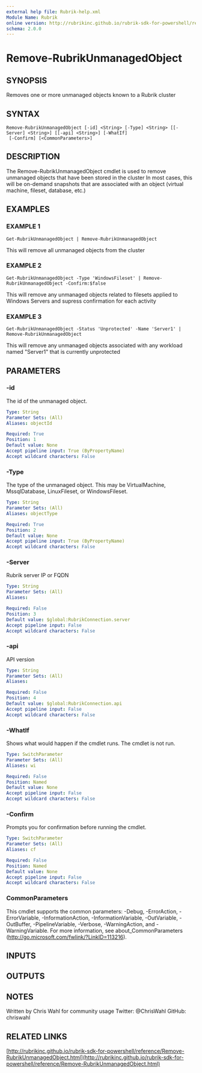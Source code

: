 ```yaml
---
external help file: Rubrik-help.xml
Module Name: Rubrik
online version: http://rubrikinc.github.io/rubrik-sdk-for-powershell/reference/Remove-RubrikUnmanagedObject.html
schema: 2.0.0
---
```


# Remove-RubrikUnmanagedObject

## SYNOPSIS
Removes one or more unmanaged objects known to a Rubrik cluster

## SYNTAX

```
Remove-RubrikUnmanagedObject [-id] <String> [-Type] <String> [[-Server] <String>] [[-api] <String>] [-WhatIf]
 [-Confirm] [<CommonParameters>]
```

## DESCRIPTION
The Remove-RubrikUnmanagedObject cmdlet is used to remove unmanaged objects that have been stored in the cluster
In most cases, this will be on-demand snapshots that are associated with an object (virtual machine, fileset, database, etc.)

## EXAMPLES

### EXAMPLE 1
```
Get-RubrikUnmanagedObject | Remove-RubrikUnmanagedObject
```

This will remove all unmanaged objects from the cluster

### EXAMPLE 2
```
Get-RubrikUnmanagedObject -Type 'WindowsFileset' | Remove-RubrikUnmanagedObject -Confirm:$false
```

This will remove any unmanaged objects related to filesets applied to Windows Servers and supress confirmation for each activity

### EXAMPLE 3
```
Get-RubrikUnmanagedObject -Status 'Unprotected' -Name 'Server1' | Remove-RubrikUnmanagedObject
```

This will remove any unmanaged objects associated with any workload named "Server1" that is currently unprotected

## PARAMETERS

### -id
The id of the unmanaged object.

```yaml
Type: String
Parameter Sets: (All)
Aliases: objectId

Required: True
Position: 1
Default value: None
Accept pipeline input: True (ByPropertyName)
Accept wildcard characters: False
```

### -Type
The type of the unmanaged object.
This may be VirtualMachine, MssqlDatabase, LinuxFileset, or WindowsFileset.

```yaml
Type: String
Parameter Sets: (All)
Aliases: objectType

Required: True
Position: 2
Default value: None
Accept pipeline input: True (ByPropertyName)
Accept wildcard characters: False
```

### -Server
Rubrik server IP or FQDN

```yaml
Type: String
Parameter Sets: (All)
Aliases:

Required: False
Position: 3
Default value: $global:RubrikConnection.server
Accept pipeline input: False
Accept wildcard characters: False
```

### -api
API version

```yaml
Type: String
Parameter Sets: (All)
Aliases:

Required: False
Position: 4
Default value: $global:RubrikConnection.api
Accept pipeline input: False
Accept wildcard characters: False
```

### -WhatIf
Shows what would happen if the cmdlet runs.
The cmdlet is not run.

```yaml
Type: SwitchParameter
Parameter Sets: (All)
Aliases: wi

Required: False
Position: Named
Default value: None
Accept pipeline input: False
Accept wildcard characters: False
```

### -Confirm
Prompts you for confirmation before running the cmdlet.

```yaml
Type: SwitchParameter
Parameter Sets: (All)
Aliases: cf

Required: False
Position: Named
Default value: None
Accept pipeline input: False
Accept wildcard characters: False
```

### CommonParameters
This cmdlet supports the common parameters: -Debug, -ErrorAction, -ErrorVariable, -InformationAction, -InformationVariable, -OutVariable, -OutBuffer, -PipelineVariable, -Verbose, -WarningAction, and -WarningVariable. For more information, see about_CommonParameters (http://go.microsoft.com/fwlink/?LinkID=113216).

## INPUTS

## OUTPUTS

## NOTES
Written by Chris Wahl for community usage
Twitter: @ChrisWahl
GitHub: chriswahl

## RELATED LINKS

[http://rubrikinc.github.io/rubrik-sdk-for-powershell/reference/Remove-RubrikUnmanagedObject.html](http://rubrikinc.github.io/rubrik-sdk-for-powershell/reference/Remove-RubrikUnmanagedObject.html)

